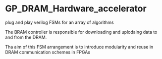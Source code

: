 # GP_DRAM_Hardware_accelerator
plug and play verilog FSMs for an array of algorithms

The BRAM controller is responsible for downloading and uplodaing data to and from the DRAM.

Tha aim of this FSM arrangement is to introduce modularity and reuse in DRAM communication schemes in FPGAs
